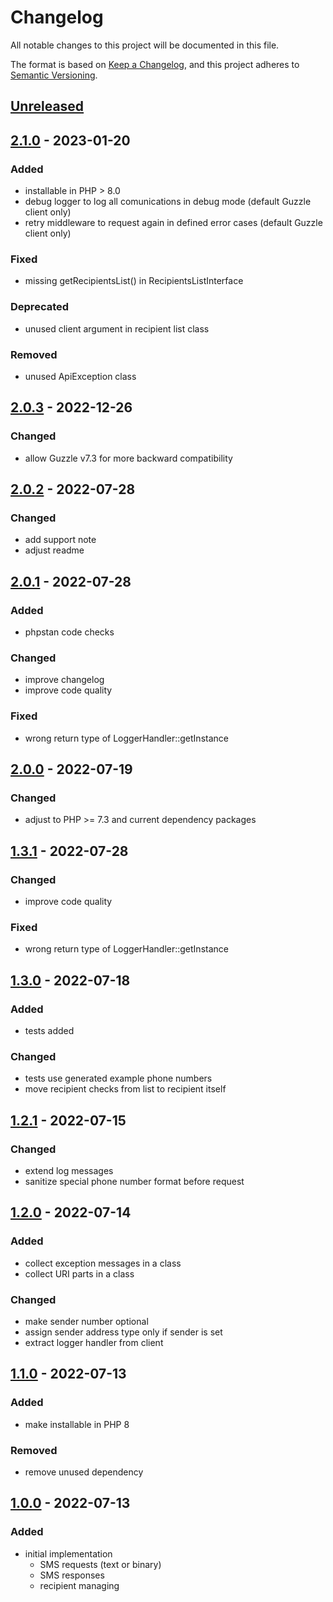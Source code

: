 # Changelog
All notable changes to this project will be documented in this file.

The format is based on [Keep a Changelog](https://keepachangelog.com/en/1.0.0/),
and this project adheres to [Semantic Versioning](https://semver.org/spec/v2.0.0.html).

## [Unreleased](https://git.d3data.de/D3Public/linkmobility-php-client/compare/2.1.0...rel_2.x)

## [2.1.0](https://git.d3data.de/D3Public/linkmobility-php-client/compare/2.0.3...2.1.0) - 2023-01-20
### Added
- installable in PHP > 8.0
- debug logger to log all comunications in debug mode (default Guzzle client only)
- retry middleware to request again in defined error cases  (default Guzzle client only)

### Fixed
- missing getRecipientsList() in RecipientsListInterface

### Deprecated
- unused client argument in recipient list class

### Removed 
- unused ApiException class

## [2.0.3](https://git.d3data.de/D3Public/linkmobility-php-client/compare/2.0.2...2.0.3) - 2022-12-26
### Changed
- allow Guzzle v7.3 for more backward compatibility

## [2.0.2](https://git.d3data.de/D3Public/linkmobility-php-client/compare/2.0.1...2.0.2) - 2022-07-28
### Changed
- add support note
- adjust readme

## [2.0.1](https://git.d3data.de/D3Public/linkmobility-php-client/compare/2.0.0...2.0.1) - 2022-07-28
### Added
- phpstan code checks

### Changed
- improve changelog
- improve code quality

### Fixed
- wrong return type of LoggerHandler::getInstance

## [2.0.0](https://git.d3data.de/D3Public/linkmobility-php-client/compare/1.3.0...2.0.0) - 2022-07-19
### Changed
- adjust to PHP >= 7.3 and current dependency packages

## [1.3.1](https://git.d3data.de/D3Public/linkmobility-php-client/compare/1.3.0...1.3.1) - 2022-07-28
### Changed
- improve code quality

### Fixed
- wrong return type of LoggerHandler::getInstance

## [1.3.0](https://git.d3data.de/D3Public/linkmobility-php-client/compare/1.2.1...1.3.0) - 2022-07-18
### Added
- tests added

### Changed
- tests use generated example phone numbers
- move recipient checks from list to recipient itself

## [1.2.1](https://git.d3data.de/D3Public/linkmobility-php-client/compare/1.2.0...1.2.1) - 2022-07-15
### Changed
- extend log messages
- sanitize special phone number format before request

## [1.2.0](https://git.d3data.de/D3Public/linkmobility-php-client/compare/1.1.0...1.2.0) - 2022-07-14
### Added
- collect exception messages in a class
- collect URI parts in a class

### Changed
- make sender number optional
- assign sender address type only if sender is set
- extract logger handler from client

## [1.1.0](https://git.d3data.de/D3Public/linkmobility-php-client/compare/1.0.0...1.1.0) - 2022-07-13
### Added
- make installable in PHP 8

### Removed
- remove unused dependency

## [1.0.0](https://git.d3data.de/D3Public/linkmobility-php-client/releases/tag/1.0.0) - 2022-07-13
### Added
- initial implementation
  - SMS requests (text or binary)
  - SMS responses
  - recipient managing
